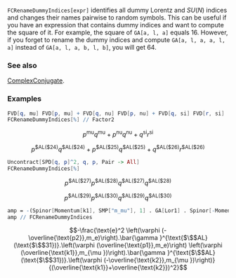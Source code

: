 `FCRenameDummyIndices[expr]` identifies all dummy Lorentz and $SU(N)$ indices and changes their names pairwise to random symbols. This can be useful if you have an expression that contains dummy indices and want to compute the square of it. For example, the square of `GA[a, l, a]` equals $16$. However, if you forget to rename the dummy indices and compute `GA[a, l, a, a, l, a]` instead of `GA[a, l, a, b, l, b]`, you will get $64$.

### See also

[ComplexConjugate](ComplexConjugate).

### Examples

```mathematica
FVD[q, mu] FVD[p, mu] + FVD[q, nu] FVD[p, nu] + FVD[q, si] FVD[r, si]
FCRenameDummyIndices[%] // Factor2
```

$$p^{\text{mu}} q^{\text{mu}}+p^{\text{nu}} q^{\text{nu}}+q^{\text{si}} r^{\text{si}}$$

$$p^{\text{$\$$AL}(\text{$\$$24})} q^{\text{$\$$AL}(\text{$\$$24})}+p^{\text{$\$$AL}(\text{$\$$25})} q^{\text{$\$$AL}(\text{$\$$25})}+q^{\text{$\$$AL}(\text{$\$$26})} r^{\text{$\$$AL}(\text{$\$$26})}$$

```mathematica
Uncontract[SPD[q, p]^2, q, p, Pair -> All]
FCRenameDummyIndices[%]
```

$$p^{\text{$\$$AL}(\text{$\$$27})} p^{\text{$\$$AL}(\text{$\$$28})} q^{\text{$\$$AL}(\text{$\$$27})} q^{\text{$\$$AL}(\text{$\$$28})}$$

$$p^{\text{$\$$AL}(\text{$\$$29})} p^{\text{$\$$AL}(\text{$\$$30})} q^{\text{$\$$AL}(\text{$\$$29})} q^{\text{$\$$AL}(\text{$\$$30})}$$

```mathematica
amp = -(Spinor[Momentum[k1], SMP["m_mu"], 1] . GA[Lor1] . Spinor[-Momentum[k2], SMP["m_mu"], 1]*Spinor[-Momentum[p2], SMP["m_e"], 1] . GA[Lor1] . Spinor[Momentum[p1], SMP["m_e"], 1]*FAD[k1 + k2, Dimension -> 4]*SMP["e"]^2);
amp // FCRenameDummyIndices
```

$$-\frac{\text{e}^2 \left(\varphi (-\overline{\text{p2}},m_e)\right).\bar{\gamma }^{\text{$\$$AL}(\text{$\$$31})}.\left(\varphi (\overline{\text{p1}},m_e)\right) \left(\varphi (\overline{\text{k1}},m_{\mu })\right).\bar{\gamma }^{\text{$\$$AL}(\text{$\$$31})}.\left(\varphi (-\overline{\text{k2}},m_{\mu })\right)}{(\overline{\text{k1}}+\overline{\text{k2}})^2}$$